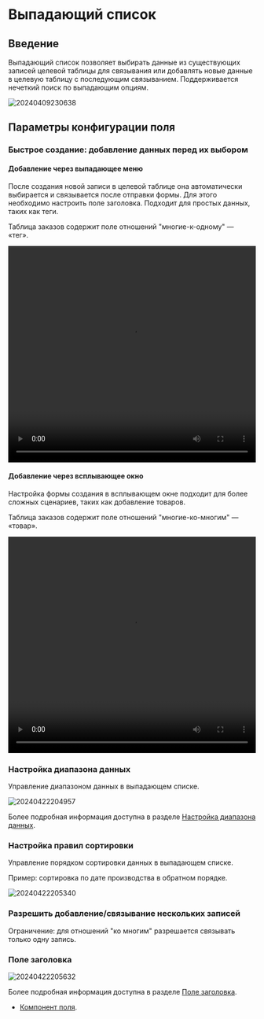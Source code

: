# Выпадающий список

## Введение

Выпадающий список позволяет выбирать данные из существующих записей целевой таблицы для связывания или добавлять новые данные в целевую таблицу с последующим связыванием. Поддерживается нечеткий поиск по выпадающим опциям.

![20240409230638](https://static-docs.nocobase.com/20240409230638.png)

## Параметры конфигурации поля

### Быстрое создание: добавление данных перед их выбором

#### Добавление через выпадающее меню

После создания новой записи в целевой таблице она автоматически выбирается и связывается после отправки формы. Для этого необходимо настроить поле заголовка. Подходит для простых данных, таких как теги.

Таблица заказов содержит поле отношений "многие-к-одному" — «тег».

<video width="100%" height="440" controls>
      <source src="https://static-docs.nocobase.com/20240410113002.mp4" type="video/mp4">
</video>

#### Добавление через всплывающее окно

Настройка формы создания в всплывающем окне подходит для более сложных сценариев, таких как добавление товаров.

Таблица заказов содержит поле отношений "многие-ко-многим" — «товар».

<video width="100%" height="440" controls>
      <source src="https://static-docs.nocobase.com/20240410113351.mp4" type="video/mp4">
</video>

### Настройка диапазона данных

Управление диапазоном данных в выпадающем списке.

![20240422204957](https://static-docs.nocobase.com/20240422204957.png)

Более подробная информация доступна в разделе [Настройка диапазона данных](/handbook/ui/fields/field-settings/data-scope).

### Настройка правил сортировки

Управление порядком сортировки данных в выпадающем списке.

Пример: сортировка по дате производства в обратном порядке.

![20240422205340](https://static-docs.nocobase.com/20240422205340.png)

### Разрешить добавление/связывание нескольких записей

Ограничение: для отношений "ко многим" разрешается связывать только одну запись.

### Поле заголовка

![20240422205632](https://static-docs.nocobase.com/20240422205632.gif)

Более подробная информация доступна в разделе [Поле заголовка](/handbook/ui/fields/field-settings/title-field).

- [Компонент поля](/handbook/ui/fields/association-field).